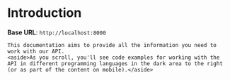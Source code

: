 # Introduction



<aside>
    <strong>Base URL</strong>: <code>http://localhost:8000</code>
</aside>

    This documentation aims to provide all the information you need to work with our API.
    <aside>As you scroll, you'll see code examples for working with the API in different programming languages in the dark area to the right (or as part of the content on mobile).</aside>


